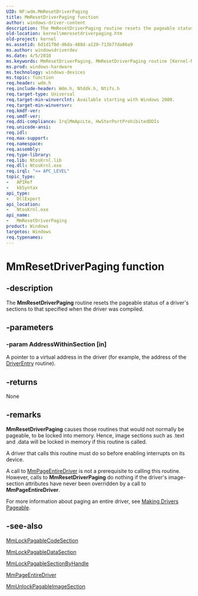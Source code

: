 ```yaml
---
UID: NF:wdm.MmResetDriverPaging
title: MmResetDriverPaging function
author: windows-driver-content
description: The MmResetDriverPaging routine resets the pageable status of a driver's sections to that specified when the driver was compiled.
old-location: kernel\mmresetdriverpaging.htm
old-project: kernel
ms.assetid: 6d1d1f0d-d6da-488d-a120-713b77da86a9
ms.author: windowsdriverdev
ms.date: 4/5/2018
ms.keywords: MmResetDriverPaging, MmResetDriverPaging routine [Kernel-Mode Driver Architecture], k106_4b691510-4e1f-4da2-bfba-d008a83ef43e.xml, kernel.mmresetdriverpaging, wdm/MmResetDriverPaging
ms.prod: windows-hardware
ms.technology: windows-devices
ms.topic: function
req.header: wdm.h
req.include-header: Wdm.h, Ntddk.h, Ntifs.h
req.target-type: Universal
req.target-min-winverclnt: Available starting with Windows 2000.
req.target-min-winversvr: 
req.kmdf-ver: 
req.umdf-ver: 
req.ddi-compliance: IrqlMmApcLte, HwStorPortProhibitedDDIs
req.unicode-ansi: 
req.idl: 
req.max-support: 
req.namespace: 
req.assembly: 
req.type-library: 
req.lib: NtosKrnl.lib
req.dll: NtosKrnl.exe
req.irql: "<= APC_LEVEL"
topic_type:
-	APIRef
-	kbSyntax
api_type:
-	DllExport
api_location:
-	NtosKrnl.exe
api_name:
-	MmResetDriverPaging
product: Windows
targetos: Windows
req.typenames: 
---
```


# MmResetDriverPaging function


## -description


The <b>MmResetDriverPaging</b> routine resets the pageable status of a driver's sections to that specified when the driver was compiled.


## -parameters




### -param AddressWithinSection [in]

A pointer to a virtual address in the driver (for example, the address of the <a href="https://msdn.microsoft.com/library/windows/hardware/ff552644">DriverEntry</a> routine).


## -returns



None




## -remarks



<b>MmResetDriverPaging</b> causes those routines that would not normally be pageable, to be locked into memory. Hence, image sections such as .text and .data will be locked in memory if this routine is called.

A driver that calls this routine must do so before enabling interrupts on its device.

A call to <a href="https://msdn.microsoft.com/library/windows/hardware/ff554650">MmPageEntireDriver</a> is not a prerequisite to calling this routine. However, calls to <b>MmResetDriverPaging</b> do nothing if the driver's image-section attributes have never been overridden by a call to <b>MmPageEntireDriver</b>.

For more information about paging an entire driver, see <a href="https://msdn.microsoft.com/library/windows/hardware/ff554346">Making Drivers Pageable</a>.




## -see-also




<a href="https://msdn.microsoft.com/library/windows/hardware/ff554601">MmLockPagableCodeSection</a>



<a href="https://msdn.microsoft.com/library/windows/hardware/ff554607">MmLockPagableDataSection</a>



<a href="https://msdn.microsoft.com/library/windows/hardware/ff554610">MmLockPagableSectionByHandle</a>



<a href="https://msdn.microsoft.com/library/windows/hardware/ff554650">MmPageEntireDriver</a>



<a href="https://msdn.microsoft.com/library/windows/hardware/ff556377">MmUnlockPagableImageSection</a>
 

 

